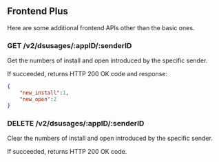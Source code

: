 
## Frontend Plus

Here are some additional frontend APIs other than the basic ones.


### GET /v2/dsusages/:appID/:senderID

Get the numbers of install and open introduced by the specific sender.

If succeeded, returns HTTP 200 OK code and response:
```json
{
    "new_install":1,
    "new_open":2
}
```

### DELETE /v2/dsusages/:appID/:senderID

Clear the numbers of install and open introduced by the specific sender.

If succeeded, returns HTTP 200 OK code.
